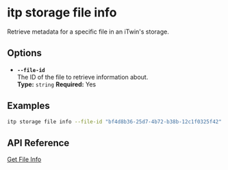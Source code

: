# itp storage file info

Retrieve metadata for a specific file in an iTwin's storage.

## Options

- **`--file-id`**  
  The ID of the file to retrieve information about.  
  **Type:** `string` **Required:** Yes

## Examples

```bash
itp storage file info --file-id "bf4d8b36-25d7-4b72-b38b-12c1f0325f42"
```

## API Reference

[Get File Info](https://developer.bentley.com/apis/storage/operations/get-file/)
